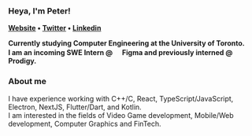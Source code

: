### Heya, I'm Peter!
<p> 
  <b>
  <a href="https://peterdpong.github.io/">Website</a> •
  <a href="https://twitter.com/peterdpong">Twitter</a> •
  <a href="https://www.linkedin.com/in/soraphoj/">Linkedin</a>
  </b>
</p>

**Currently studying Computer Engineering at the University of Toronto.**  
**I am an incoming SWE Intern @  <img src="https://peterdpong.github.io/res/img/figmalogo.svg" width="16" height="16">Figma and previously interned @ Prodigy.**

### About me
I have experience working with C++/C, React, TypeScript/JavaScript, Electron, NextJS, Flutter/Dart, and Kotlin.  
I am interested in the fields of Video Game development, Mobile/Web development, Computer Graphics and FinTech.
